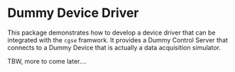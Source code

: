 
# Dummy Device Driver

This package demonstrates how to develop a device driver that can be integrated with the `cgse` 
framwork. It provides a Dummy Control Server that connects to a Dummy Device that is actually a 
data acquisition simulator.

TBW, more to come later....
